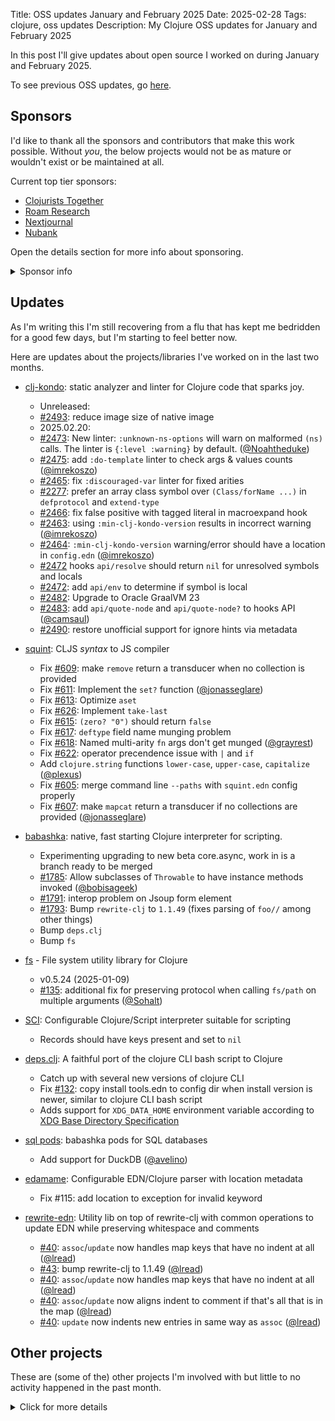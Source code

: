 Title: OSS updates January and February 2025
Date: 2025-02-28
Tags: clojure, oss updates
Description: My Clojure OSS updates for January and February 2025

In this post I'll give updates about open source I worked on during January and February 2025.

To see previous OSS updates, go [here](https://blog.michielborkent.nl/tags/oss-updates.html).

## Sponsors

I'd like to thank all the sponsors and contributors that make this work
possible. Without _you_, the below projects would not be as mature or wouldn't
exist or be maintained at all.

Current top tier sponsors:

- [Clojurists Together](https://clojuriststogether.org/)
- [Roam Research](https://roamresearch.com/)
- [Nextjournal](https://nextjournal.com/)
- [Nubank](https://nubank.com.br)

Open the details section for more info about sponsoring.

<details>
<summary>Sponsor info</summary>

If you want to ensure that the projects I work on are sustainably maintained,
you can sponsor this work in the following ways. Thank you!

- [Github Sponsors](https://github.com/sponsors/borkdude)
- The [Babaska](https://opencollective.com/babashka) or [Clj-kondo](https://opencollective.com/clj-kondo) OpenCollective
- [Ko-fi](https://ko-fi.com/borkdude)
- [Patreon](https://www.patreon.com/borkdude)
- [Clojurists Together](https://www.clojuriststogether.org/)

On to the projects that I've been working on!
</details>

<!--

sources: https://github.com/borkdude
local ~/dev and ~/dev/babashka dir (since github doesn't show all repos)

drwxr-xr-x  489 borkdude  staff  15648 28 feb 13:47 squint
drwxr-xr-x@ 315 borkdude  staff  10080 28 feb 12:21 homebrew-brew
drwxr-xr-x@  79 borkdude  staff   2528 28 feb 11:02 babashka

-->

## Updates

As I'm writing this I'm still recovering from a flu that has kept me bedridden
for a good few days, but I'm starting to feel better now.

Here are updates about the projects/libraries I've worked on in the last two months.

- [clj-kondo](https://github.com/clj-kondo/clj-kondo): static analyzer and linter for Clojure code that sparks joy.<br>
  - Unreleased:
  - [#2493](https://github.com/clj-kondo/clj-kondo/issues/2493): reduce image size of native image
  - 2025.02.20:
  - [#2473](https://github.com/clj-kondo/clj-kondo/issues/2473): New linter: `:unknown-ns-options` will warn on malformed `(ns)` calls. The linter is `{:level :warning}` by default. ([@Noahtheduke](https://github.com/Noahtheduke))
  - [#2475](https://github.com/clj-kondo/clj-kondo/issues/2475): add `:do-template` linter to check args & values counts ([@imrekoszo](https://github.com/imrekoszo))
  - [#2465](https://github.com/clj-kondo/clj-kondo/issues/2465): fix `:discouraged-var` linter for fixed arities
  - [#2277](https://github.com/clj-kondo/clj-kondo/issues/2277): prefer an array class symbol over `(Class/forName ...)` in `defprotocol` and `extend-type`
  - [#2466](https://github.com/clj-kondo/clj-kondo/issues/2466): fix false positive with tagged literal in macroexpand hook
  - [#2463](https://github.com/clj-kondo/clj-kondo/issues/2463): using `:min-clj-kondo-version` results in incorrect warning ([@imrekoszo](https://github.com/imrekoszo))
  - [#2464](https://github.com/clj-kondo/clj-kondo/issues/2464): `:min-clj-kondo-version` warning/error should have a location in `config.edn` ([@imrekoszo](https://github.com/imrekoszo))
  - [#2472](https://github.com/clj-kondo/clj-kondo/issues/2472) hooks `api/resolve` should return `nil` for unresolved symbols and locals
  - [#2472](https://github.com/clj-kondo/clj-kondo/issues/2472): add `api/env` to determine if symbol is local
  - [#2482](https://github.com/clj-kondo/clj-kondo/issues/2482): Upgrade to Oracle GraalVM 23
  - [#2483](https://github.com/clj-kondo/clj-kondo/issues/2483): add `api/quote-node` and `api/quote-node?` to hooks API ([@camsaul](https://github.com/camsaul))
  - [#2490](https://github.com/clj-kondo/clj-kondo/issues/2490): restore unofficial support for ignore hints via metadata

- [squint](https://github.com/squint-cljs/squint): CLJS _syntax_ to JS compiler
  - Fix [#609](https://github.com/squint-cljs/squint/issues/609): make `remove` return a transducer when no collection is provided
  - Fix [#611](https://github.com/squint-cljs/squint/issues/611): Implement the `set?` function ([@jonasseglare](https://github.com/jonasseglare))
  - Fix [#613](https://github.com/squint-cljs/squint/issues/613): Optimize `aset`
  - Fix [#626](https://github.com/squint-cljs/squint/issues/XXX): Implement `take-last`
  - Fix [#615](https://github.com/squint-cljs/squint/issues/615): `(zero? "0")` should return `false`
  - Fix [#617](https://github.com/squint-cljs/squint/issues/617): `deftype` field name munging problem
  - Fix [#618](https://github.com/squint-cljs/squint/issues/618): Named multi-arity `fn` args don't get munged ([@grayrest](https://github.com/grayrest))
  - Fix [#622](https://github.com/squint-cljs/squint/issues/622): operator precendence issue with `|` and `if`
  - Add `clojure.string` functions `lower-case`, `upper-case`, `capitalize` ([@plexus](https://github.com/plexus))
  - Fix [#605](https://github.com/squint-cljs/squint/issues/605): merge command line `--paths` with `squint.edn` config properly
  - Fix [#607](https://github.com/squint-cljs/squint/issues/607): make `mapcat` return a transducer if no collections are provided ([@jonasseglare](https://github.com/jonasseglare))

- [babashka](https://github.com/babashka/babashka): native, fast starting Clojure interpreter for scripting.
  - Experimenting upgrading to new beta core.async, work in is a branch ready to be merged
  - [#1785](https://github.com/babashka/babashka/issues/1785): Allow subclasses of `Throwable` to have instance methods invoked ([@bobisageek](https://github.com/bobisageek))
  - [#1791](https://github.com/babashka/babashka/issues/1791): interop problem on Jsoup form element
  - [#1793](https://github.com/babashka/babashka/issues/1793): Bump `rewrite-clj` to `1.1.49` (fixes parsing of `foo//` among other things)
  - Bump `deps.clj`
  - Bump `fs`

- [fs](https://github.com/babashka/fs) - File system utility library for Clojure
  - v0.5.24 (2025-01-09)
  - [#135](https://github.com/babashka/fs/issues/135): additional fix for preserving protocol when calling `fs/path` on multiple arguments ([@Sohalt](https://github.com/Sohalt))

- [SCI](https://github.com/babashka/sci): Configurable Clojure/Script interpreter suitable for scripting
  - Records should have keys present and set to `nil`

- [deps.clj](https://github.com/borkdude/deps.clj): A faithful port of the clojure CLI bash script to Clojure
  - Catch up with several new versions of clojure CLI
  - Fix [#132](https://github.com/borkdude/deps.clj/issues/132): copy install tools.edn to config dir when install version is newer, similar to clojure CLI bash script
  - Adds support for `XDG_DATA_HOME` environment variable according to [XDG Base Directory Specification](https://specifications.freedesktop.org/basedir-spec/latest/)

- [sql pods](https://github.com/babashka/babashka-sql-pods): babashka pods for SQL databases
  - Add support for DuckDB ([@avelino](https://github.com/paintparty))

- [edamame](https://github.com/borkdude/edamame): Configurable EDN/Clojure parser with location metadata
  - Fix #115: add location to exception for invalid keyword

- [rewrite-edn](https://github.com/borkdude/rewrite-edn): Utility lib on top of
  rewrite-clj with common operations to update EDN while preserving whitespace
  and comments
  - [#40](https://github.com/borkdude/rewrite-edn/issues/40): `assoc`/`update` now handles map keys that have no indent at all ([@lread](https://github.com/lread))
  - [#43](https://github.com/borkdude/rewrite-edn/issues/43): bump rewrite-clj to 1.1.49 ([@lread](https://github.com/lread))
  - [#40](https://github.com/borkdude/rewrite-edn/issues/40): `assoc`/`update` now handles map keys that have no indent at all 
  ([@lread](https://github.com/lread))
  - [#40](https://github.com/borkdude/rewrite-edn/issues/40): `assoc`/`update` now aligns indent to comment if that's all that is in the map
  ([@lread](https://github.com/lread))
  - [#40](https://github.com/borkdude/rewrite-edn/issues/40): `update` now indents new entries in same way as `assoc`
  ([@lread](https://github.com/lread))

## Other projects

These are (some of the) other projects I'm involved with but little to no activity
happened in the past month.

<details>
<summary>Click for more details</summary>
- [CLI](https://github.com/babashka/cli): Turn Clojure functions into CLIs!
- [scittle](https://github.com/babashka/scittle): Execute Clojure(Script) directly from browser script tags via SCI
- [nbb](https://github.com/babashka/nbb): Scripting in Clojure on Node.js using SCI
- [rewrite-clj](https://github.com/clj-commons/rewrite-clj): Rewrite Clojure code and edn
- [pod-babashka-go-sqlite3](https://github.com/babashka/pod-babashka-go-sqlite3): A babashka pod for interacting with sqlite3
- [tools-deps-native](https://github.com/babashka/tools-deps-native) and [tools.bbuild](https://github.com/babashka/tools.bbuild): use tools.deps directly from babashka
- [http-client](https://github.com/babashka/http-client): babashka's http-client<br>
- [cherry](https://github.com/squint-cljs/cherry): Experimental ClojureScript to ES6 module compiler
- [http-server](https://github.com/babashka/http-server): serve static assets
- [bbin](https://github.com/babashka/bbin): Install any Babashka script or project with one comman
- [sci.configs](https://github.com/babashka/sci.configs): A collection of ready to be used SCI configs.
  - Added a configuration for `cljs.spec.alpha` and related namespaces
- [qualify-methods](https://github.com/borkdude/qualify-methods)
  - Initial release of experimental tool to rewrite instance calls to use fully
    qualified methods (Clojure 1.12 only0
- [clerk](https://github.com/nextjournal/clerk): Moldable Live Programming for Clojure
  - Add support for `:require-cljs` which allows you to use `.cljs` files for render functions
  - Add support for nREPL for developing render functions
- [process](https://github.com/babashka/process): Clojure library for shelling out / spawning sub-processes
  - Work has started to support prepending output (in support for babashka parallel tasks). Stay tuned.
- [neil](https://github.com/babashka/neil): A CLI to add common aliases and features to deps.edn-based projects.<br>
- [quickdoc](https://github.com/borkdude/quickdoc): Quick and minimal API doc generation for Clojure
- [tools](https://github.com/borkdude/tools): a set of [bbin](https://github.com/babashka/bbin/) installable scripts
- [sci.nrepl](https://github.com/babashka/sci.nrepl): nREPL server for SCI projects that run in the browser
- [html](https://github.com/borkdude/html): Html generation library inspired by squint's html tag
- [instaparse-bb](https://github.com/babashka/instaparse-bb): Use instaparse from babashka
- [babashka.json](https://github.com/babashka/json): babashka JSON library/adapter
- [squint-macros](https://github.com/squint-cljs/squint-macros): a couple of
  macros that stand-in for
  [applied-science/js-interop](https://github.com/applied-science/js-interop)
  and [promesa](https://github.com/funcool/promesa) to make CLJS projects
  compatible with squint and/or cherry.
- [grasp](https://github.com/borkdude/grasp): Grep Clojure code using clojure.spec regexes
- [lein-clj-kondo](https://github.com/clj-kondo/lein-clj-kondo): a leiningen plugin for clj-kondo
- [http-kit](https://github.com/http-kit/http-kit): Simple, high-performance event-driven HTTP client+server for Clojure.
- [babashka.nrepl](https://github.com/babashka/babashka.nrepl): The nREPL server from babashka as a library, so it can be used from other SCI-based CLIs
- [jet](https://github.com/borkdude/jet): CLI to transform between JSON, EDN, YAML and Transit using Clojure
- [pod-babashka-fswatcher](https://github.com/babashka/pod-babashka-fswatcher): babashka filewatcher pod
- [lein2deps](https://github.com/borkdude/lein2deps): leiningen to deps.edn converter
- [cljs-showcase](https://github.com/borkdude/cljs-showcase): Showcase CLJS libs using SCI
- [babashka.book](https://github.com/babashka/book): Babashka manual
- [pod-babashka-buddy](https://github.com/babashka/pod-babashka-buddy): A pod around buddy core (Cryptographic Api for Clojure).
- [gh-release-artifact](https://github.com/borkdude/gh-release-artifact): Upload artifacts to Github releases idempotently
- [carve](https://github.com/borkdude/carve) - Remove unused Clojure vars
- [4ever-clojure](https://github.com/oxalorg/4ever-clojure) - Pure CLJS version of 4clojure, meant to run forever!
- [pod-babashka-lanterna](https://github.com/babashka/pod-babashka-lanterna): Interact with clojure-lanterna from babashka
- [joyride](https://github.com/BetterThanTomorrow/joyride): VSCode CLJS scripting and REPL (via [SCI](https://github.com/babashka/sci))
- [clj2el](https://borkdude.github.io/clj2el/): transpile Clojure to elisp
- [deflet](https://github.com/borkdude/deflet): make let-expressions REPL-friendly!
- [deps.add-lib](https://github.com/borkdude/deps.add-lib): Clojure 1.12's add-lib feature for leiningen and/or other environments without a specific version of the clojure CLI

</details>

